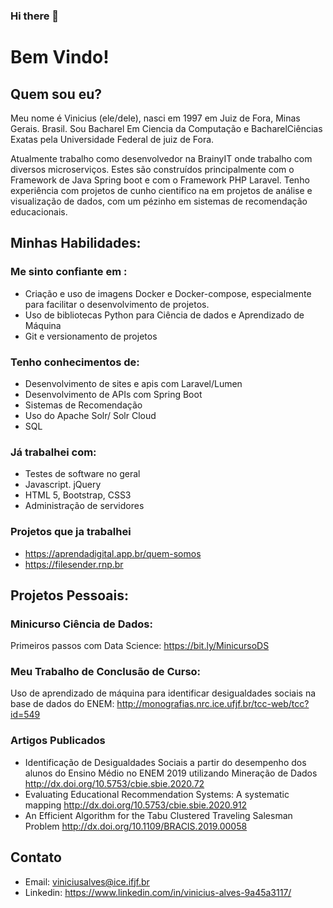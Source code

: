### Hi there 👋
# Bem Vindo! 

## Quem sou eu? 

Meu nome é Vinicius (ele/dele), nasci em 1997 em Juiz de Fora, Minas Gerais. Brasil. Sou Bacharel Em Ciencia da Computação e BacharelCiências Exatas pela Universidade Federal de juiz de Fora.

Atualmente trabalho como desenvolvedor na BrainyIT onde trabalho com diversos microserviços. Estes são construídos principalmente com o Framework de Java Spring boot e com o Framework PHP Laravel. Tenho experiência com projetos de cunho cientifico na em projetos de análise e visualização de dados, com um pézinho em sistemas de recomendação educacionais.

## Minhas Habilidades:

### Me sinto confiante em :
 *  Criação e uso de imagens Docker e Docker-compose, especialmente para facilitar o desenvolvimento de projetos.
 *  Uso de bibliotecas Python para Ciência de dados e Aprendizado de Máquina
 *  Git e versionamento de projetos
    
### Tenho conhecimentos de:
 * Desenvolvimento de sites e apis com Laravel/Lumen
 * Desenvolvimento de APIs com Spring Boot
 * Sistemas de Recomendação
 * Uso do Apache Solr/ Solr Cloud
 * SQL 
        
### Já trabalhei com:
 * Testes de software no geral
 * Javascript. jQuery
 * HTML 5, Bootstrap, CSS3
 * Administração de servidores  

### Projetos que ja trabalhei 
 * https://aprendadigital.app.br/quem-somos
 * https://filesender.rnp.br

## Projetos Pessoais:

### Minicurso Ciência de Dados: 
   Primeiros passos com Data Science: https://bit.ly/MinicursoDS
      
### Meu Trabalho de Conclusão de Curso:
  Uso de aprendizado de máquina para identificar desigualdades sociais na base de dados do ENEM: http://monografias.nrc.ice.ufjf.br/tcc-web/tcc?id=549
     
### Artigos Publicados     
   * Identificação de Desigualdades Sociais a partir do desempenho dos alunos do Ensino Médio no ENEM 2019 utilizando Mineração de Dados http://dx.doi.org/10.5753/cbie.sbie.2020.72 
   * Evaluating Educational Recommendation Systems: A systematic mapping http://dx.doi.org/10.5753/cbie.sbie.2020.912
   * An Efficient Algorithm for the Tabu Clustered Traveling Salesman Problem http://dx.doi.org/10.1109/BRACIS.2019.00058

## Contato

  * Email: viniciusalves@ice.ifjf.br
  * Linkedin: https://www.linkedin.com/in/vinicius-alves-9a45a3117/
  

<!--
**vinnyalvs/vinnyalvs** is a ✨ _special_ ✨ repository because its `README.md` (this file) appears on your GitHub profile.

Here are some ideas to get you started:

- 🔭 I’m currently working on ...
- 🌱 I’m currently learning ...
- 👯 I’m looking to collaborate on ...
- 🤔 I’m looking for help with ...
- 💬 Ask me about ...
- 📫 How to reach me: ...
- 😄 Pronouns: ...
- ⚡ Fun fact: ...
-->
